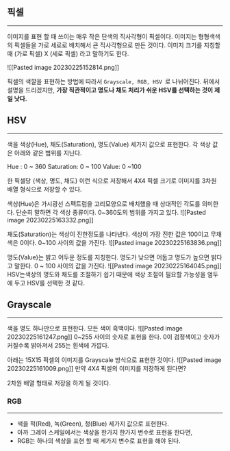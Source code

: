 
## 픽셀
---
이미지를 표현 할 때 쓰이는 매우 작은 단색의 직사각형이 픽셀이다.
이미지는 형형색색의 픽셀들을 가로 세로로 배치해서 큰 직사각형으로 만든 것이다.
이미지 크기를 지칭할 때 (가로 픽셀) X (세로 픽셀) 라고 말하기도 한다.

![[Pasted image 20230225152814.png]]

픽셀의 색깔을 표현하는 방법에 따라서 `Grayscale, RGB, HSV `로 나뉘어진다.
뒤에서 설명을 드리겠지만,
**가장 직관적이고 명도나 채도 처리가 쉬운 HSV를 선택하는 것이 제일 낫다.**

## HSV
---
색을 색상(Hue), 채도(Saturation), 명도(Value) 세가지 값으로 표현한다. 
각 색상 값은 아래와 같은 범위를 지닌다.

Hue : 0 ~ 360
Saturation: 0 ~ 100
Value: 0 ~100


한 픽셀당 {색상, 명도, 채도} 이런 식으로 저장해서 4X4 픽셀 크기로 이미지를 3차원 배열 형식으로 저장할 수 있다.

색상(Hue)은 가시광선 스펙트럼을 고리모양으로 배치했을 때 상대적인 각도를 의미한다. 
단순히 말하면 각 색상 종류이다.
0~360도의 범위를 가지고 있다.
![[Pasted image 20230225163332.png]]

채도(Saturation)는 색상이 진한정도를 나타낸다.
색상이 가장 진한 값은 100이고 무채색은 0이다.
0~100 사이의 값을 가진다.
![[Pasted image 20230225163836.png]]

명도(Value)는 밝고 어두운 정도를 지칭한다.
명도가 낮으면 어둡고 명도가 높으면 밝다고 말한다.
0 ~ 100 사이의 값을 가진다.
![[Pasted image 20230225164045.png]]
HSV는색상의 명도와 채도를 조절하기 쉽기 때문에 색상 조절이 필요할 가능성을 염두에 두고 HSV를 선택한 것 같다.



## Grayscale
---
색을 명도 하나만으로 표현한다.
모든 색이 흑백이다.
![[Pasted image 20230225161247.png]]
0~255 사이의 숫자로 표현을 한다.
0이 검정색이고 숫자가 커질수록 밝아져서 255는 흰색에 가깝다.

아래는 15X15 픽셀의 이미지를 Grayscale 방식으로 표현한 것이다.
![[Pasted image 20230225161009.png]]
만약 4X4 픽셀의 이미지를 저장하게 된다면?

2차원 배열 형태로 저장을 하게 될 것이다.


### RGB
---
- 색을 적(Red), 녹(Green), 청(Blue) 세가지 값으로 표현한다.
- 아까 그레이 스케일에서는 색상을 한가지 한가지 변수로 표현을 한다면,
- RGB는 하나의 색상을 표현 할 때 세가지 변수로 표현을 해야 된다.

